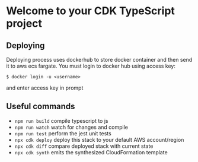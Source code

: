 # Welcome to your CDK TypeScript project

## Deploying 
Deploying process uses dockerhub to store docker container and then send it to aws ecs fargate.
You must login to docker hub using access key:
```
$ docker login -u <username>
```
and enter access key in prompt





## Useful commands

* `npm run build`   compile typescript to js
* `npm run watch`   watch for changes and compile
* `npm run test`    perform the jest unit tests
* `npx cdk deploy`  deploy this stack to your default AWS account/region
* `npx cdk diff`    compare deployed stack with current state
* `npx cdk synth`   emits the synthesized CloudFormation template
